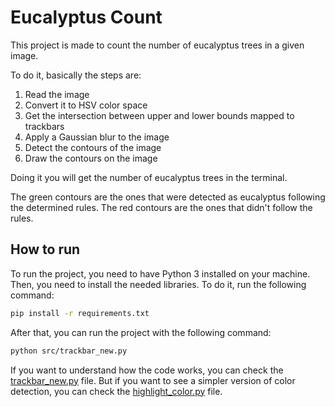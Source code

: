 # Eucalyptus Count

This project is made to count the number of eucalyptus trees in a given image.

To do it, basically the steps are:

1. Read the image
2. Convert it to HSV color space
3. Get the intersection between upper and lower bounds mapped to trackbars
4. Apply a Gaussian blur to the image
5. Detect the contours of the image
6. Draw the contours on the image

Doing it you will get the number of eucalyptus trees in the terminal.

The green contours are the ones that were detected as eucalyptus following the determined rules.
The red contours are the ones that didn't follow the rules.

## How to run

To run the project, you need to have Python 3 installed on your machine. Then, you need to install the needed libraries. To do it, run the following command:

```bash
pip install -r requirements.txt
```

After that, you can run the project with the following command:

```bash
python src/trackbar_new.py
```

If you want to understand how the code works, you can check the [trackbar_new.py](src/trackbar_new.py) file. But if you want to see a simpler version of color detection, you can check the [highlight_color.py](src/highlight_color.py) file.
